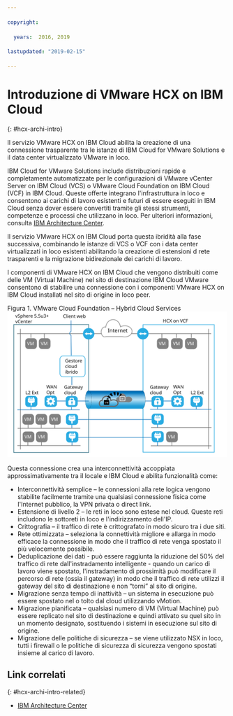```yaml
---

copyright:

  years:  2016, 2019

lastupdated: "2019-02-15"

---
```

# Introduzione di VMware HCX on IBM Cloud
{: #hcx-archi-intro}

Il servizio VMware HCX on IBM Cloud abilita la creazione di una connessione trasparente tra le istanze di IBM Cloud for VMware Solutions e il data center virtualizzato VMware in loco.

IBM Cloud for VMware Solutions include distribuzioni rapide e completamente automatizzate per le configurazioni di VMware vCenter Server on IBM Cloud (VCS) o VMware Cloud Foundation on IBM Cloud (VCF) in IBM Cloud. Queste offerte integrano l'infrastruttura in loco e consentono ai carichi di lavoro esistenti e futuri di essere eseguiti in IBM Cloud senza dover essere convertiti tramite gli stessi strumenti, competenze e processi che utilizzano in loco. Per ulteriori informazioni, consulta [IBM Architecture Center](https://www.ibm.com/devops/method/content/architecture/virtualizationArchitecture).

Il servizio VMware HCX on IBM Cloud porta questa ibridità alla fase successiva, combinando le istanze di VCS o VCF con i data center virtualizzati in loco esistenti abilitando la creazione di estensioni d rete trasparenti e la migrazione bidirezionale dei carichi di lavoro.

I componenti di VMware HCX on IBM Cloud che vengono distribuiti come delle VM (Virtual Machine) nel sito di destinazione IBM Cloud VMware consentono di stabilire una connessione con i componenti VMware HCX on IBM Cloud installati nel sito di origine in loco peer.

Figura 1. VMware Cloud Foundation – Hybrid Cloud Services
![VMware Cloud Foundation – Hybrid Cloud Services](cloudfoundation_hybrid_cloud_services.svg)

Questa connessione crea una interconnettività accoppiata approssimativamente tra il locale e IBM Cloud e abilita funzionalità come:
* Interconnettività semplice – le connessioni alla rete logica vengono stabilite facilmente tramite una qualsiasi connessione fisica come l'Internet pubblico, la VPN privata o direct link.
* Estensione di livello 2 – le reti in loco sono estese nel cloud. Queste reti includono le sottoreti in loco e l'indirizzamento dell'IP.
* Crittografia – il traffico di rete è crittografato in modo sicuro tra i due
siti.
* Rete ottimizzata – seleziona la connettività migliore e allarga in modo efficace
la connessione in modo che il traffico di rete venga spostato il più velocemente possibile.
* Deduplicazione dei dati - può essere raggiunta la riduzione del 50% del traffico di rete dall'instradamento intelligente - quando un carico di lavoro viene spostato, l'instradamento di prossimità può modificare il percorso di rete (ossia il gateway) in modo che il traffico di rete utilizzi il gateway del sito di destinazione e non “torni” al sito di origine.
* Migrazione senza tempo di inattività – un sistema in esecuzione può essere spostato nel o tolto dal cloud utilizzando vMotion.
* Migrazione pianificata – qualsiasi numero di VM (Virtual Machine) può essere replicato nel sito di destinazione e quindi attivato su quel sito in un momento designato, sostituendo i sistemi in esecuzione sul sito di origine.
* Migrazione delle politiche di sicurezza – se viene utilizzato NSX in loco, tutti i firewall o le politiche di sicurezza
di sicurezza vengono spostati insieme al carico di lavoro.

## Link correlati
{: #hcx-archi-intro-related}

* [IBM Architecture Center](https://www.ibm.com/devops/method/content/architecture/virtualizationArchitecture)
